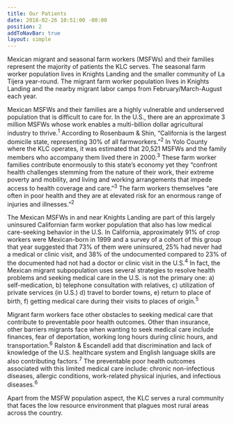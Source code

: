 ```yaml
---
title: Our Patients
date: 2018-02-26 10:51:00 -08:00
position: 2
addToNavBar: true
layout: simple
---
```


Mexican migrant and seasonal farm workers (MSFWs) and their families represent the majority of patients the KLC serves. The seasonal farm worker population lives in Knights Landing and the smaller community of La Tijera year-round. The migrant farm worker population lives in Knights Landing and the nearby migrant labor camps from February/March-August each year. 

Mexican MSFWs and their families are a highly vulnerable and underserved population that is difficult to care for. In the U.S., there are an approximate 3 million MSFWs whose work enables a multi-billion dollar agricultural industry to thrive.<sup>1</sup> According to Rosenbaum & Shin, “California is the largest domicile state, representing 30% of all farmworkers.”<sup>2</sup> In Yolo County where the KLC operates, it was estimated that 20,521 MSFWs and the family members who accompany them lived there in 2000.<sup>3</sup> These farm worker families contribute enormously to this state’s economy yet they “confront health challenges stemming from the nature of their work, their extreme poverty and mobility, and living and working arrangements that impede access to health coverage and care.”<sup>3</sup> The farm workers themselves “are often in poor health and they are at elevated risk for an enormous range of injuries and illnesses.”<sup>2</sup> 

The Mexican MSFWs in and near Knights Landing are part of this largely uninsured Californian farm worker population that also has low medical care-seeking behavior in the U.S. In California, approximately 91% of crop workers were Mexican-born in 1999 and a survey of a cohort of this group that year suggested that 73% of them were uninsured, 25% had never had a medical or clinic visit, and 38% of the undocumented compared to 23% of the documented had not had a doctor or clinic visit in the U.S.<sup>4</sup> In fact, the Mexican migrant subpopulation uses several strategies to resolve health problems and seeking medical care in the U.S. is not the primary one: a) self-medication, b) telephone consultation with relatives, c) utilization of private services (in U.S.) d) travel to border towns, e) return to place of birth, f) getting medical care during their visits to places of origin.<sup>5</sup> 

Migrant farm workers face other obstacles to seeking medical care that contribute to preventable poor health outcomes. Other than insurance, other barriers migrants face when wanting to seek medical care include finances, fear of deportation, working long hours during clinic hours, and transportation.<sup>6</sup> Ralston & Escandell add that discrimination and lack of knowledge of the U.S. healthcare system and English language skills are also contributing factors.<sup>7</sup> The preventable poor health outcomes associated with this limited medical care include: chronic non-infectious diseases, allergic conditions, work-related physical injuries, and infectious diseases.<sup>6</sup> 

Apart from the MSFW population aspect, the KLC serves a rural community that faces the low resource environment that plagues most rural areas across the country.